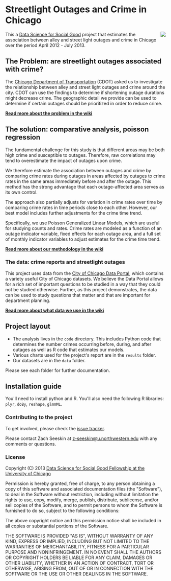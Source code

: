 # Streetlight Outages and Crime in Chicago

<a href="http://divvybikes.com/"><img src="http://dssg.io/img/partners/cdot.jpg" align="right"></a>

This a [Data Science for Social Good](http://www.dssg.io) project that estimates the association between alley and street light outages and crime in Chicago over the period April 2012 - July 2013.


## The Problem: are streetlight outages associated with crime?

The [Chicago Department of Transportation](http://www.cityofchicago.org/city/en/depts/cdot.html) (CDOT) asked us to investigate the relationship between alley and street light outages and crime around the city.  CDOT can use the findings to determine if shortening outage durations might decrease crime.  The geographic detail we provide can be used to determine if certain outages should be prioritized in order to reduce crime. 

**[Read more about the problem in the wiki](https://github.com/dssg/streetlights-crime/wiki/Problem:-Why-Study-Outages-and-Crime%3F)**

## The solution: comparative analysis, poisson regression

The fundamental challenge for this study is that different areas may be both high crime and susceptible to outages.  Therefore, raw correlations may tend to overestimate the impact of outages upon crime.

We therefore estimate the association between outages and crime by comparing crime rates during outages in areas affected by outages to crime rates in the same areas immediately before and after the outage.  This method has the strong advantage that each outage-affected area serves as its own control.

The approach also partially adjusts for variation in crime rates over time by comparing crime rates in time periods close to each other.  However, our best model includes further adjustments for the crime time trend.

Specifically, we use Poisson Generalized Linear Models, which are useful for studying counts and rates.  Crime rates are modeled as a function of an outage indicator variable, fixed effects for each outage area, and a full set of monthly indicator variables to adjust estimates for the crime time trend.

**[Read more about our methodology in the wiki](https://github.com/dssg/streetlights-crime/wiki/Methodology:-Comparisons-within-Outage-Affected-Areas)**


### The data: crime reports and streetlight outages

This project uses data from the [City of Chicago Data Portal](https://data.cityofchicago.org/), which contains a variety useful City of Chicago datasets.  We believe the Data Portal allows for a rich set of important questions to be studied in a way that they could not be studied otherwise.  Further, as this project demonstrates, the data can be used to study questions that matter and that are important for department planning.

**[Read more about what data we use in the wiki](https://github.com/dssg/streetlights-crime/wiki/Data:-City-of-Chicago-Data-Portal)**


## Project layout

- The analysis lives in the `code` directory. This includes Python code that determines the number crimes occurring before, during, and after outages as well as R code that estimates our models.
- Various charts used for the project's report are in the `results` folder.  
- Our datasets are in the `data` folder. 

Please see each folder for further documentation.

## Installation guide
You'll need to install python and R. You'll also need the following R libraries: `plyr`, `doBy`, `reshape`, `glmmML`.


### Contributing to the project

To get involved, please check the [issue tracker](https://github.com/dssg/streetlights-crime/issues).

Please contact Zach Seeskin at <z-seeskin@u.northwestern.edu> with any comments or questions.  


### License 

Copyright (C) 2013 [Data Science for Social Good Fellowship at the University of Chicago](http://dssg.io)

Permission is hereby granted, free of charge, to any person obtaining a copy of this software and associated documentation files (the "Software"), to deal in the Software without restriction, including without limitation the rights to use, copy, modify, merge, publish, distribute, sublicense, and/or sell copies of the Software, and to permit persons to whom the Software is furnished to do so, subject to the following conditions:

The above copyright notice and this permission notice shall be included in all copies or substantial portions of the Software.

THE SOFTWARE IS PROVIDED "AS IS", WITHOUT WARRANTY OF ANY KIND, EXPRESS OR IMPLIED, INCLUDING BUT NOT LIMITED TO THE WARRANTIES OF MERCHANTABILITY, FITNESS FOR A PARTICULAR PURPOSE AND NONINFRINGEMENT. IN NO EVENT SHALL THE AUTHORS OR COPYRIGHT HOLDERS BE LIABLE FOR ANY CLAIM, DAMAGES OR OTHER LIABILITY, WHETHER IN AN ACTION OF CONTRACT, TORT OR OTHERWISE, ARISING FROM, OUT OF OR IN CONNECTION WITH THE SOFTWARE OR THE USE OR OTHER DEALINGS IN THE SOFTWARE.

